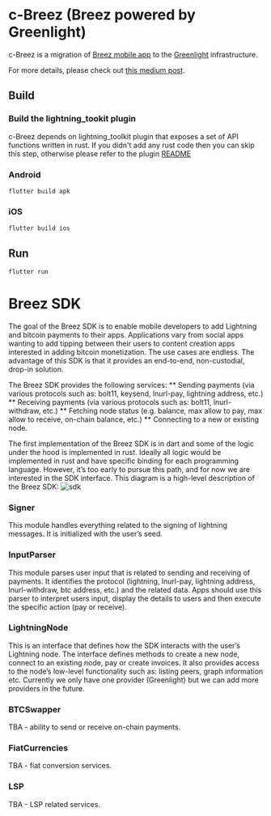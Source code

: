 # c-Breez (Breez powered by Greenlight)

c-Breez is a migration of [Breez mobile app](https://github.com/breez/breezmobile) to the [Greenlight](https://blockstream.com/lightning/greenlight/) infrastructure.

For more details, please check out [this medium post](https://medium.com/breez-technology/get-ready-for-a-fresh-breez-multiple-apps-one-node-optimal-ux-519c4daf2536).

## Build

### Build the lightning_tookit plugin

c-Breez depends on lightning_toolkit plugin that exposes a set of API functions written in rust.
If you didn't add any rust code then you can skip this step, otherwise please refer to the plugin [README](https://github.com/breez/c-breez/blob/main/packages/lightning_toolkit/README.md)

### Android

```
flutter build apk
```

### iOS

```
flutter build ios
```

## Run

```
flutter run
```

# Breez SDK

The goal of  the Breez SDK is to enable mobile developers to add Lightning and bitcoin payments to their apps. Applications vary from social apps wanting to add tipping between their users to content creation apps interested in adding bitcoin monetization. The use cases are endless. The advantage of this SDK is that it provides an end-to-end, non-custodial, drop-in solution.
   
The Breez SDK provides the following services:
** Sending payments (via various protocols such as: bolt11, keysend, lnurl-pay, lightning address, etc.)
** Receiving payments (via various protocols such as: bolt11, lnurl-withdraw, etc.)
** Fetching node status (e.g. balance, max allow to pay, max allow to receive, on-chain balance, etc.)
** Connecting to a new or existing node.

The first implementation of the Breez SDK is in dart and some of the logic under the hood is implemented in rust. Ideally all logic would be implemented in rust and have specific binding for each programming language. However, it’s too early to pursue this path, and for now we are interested in the SDK interface. This diagram is a high-level description of the Breez SDK:
![sdk](https://user-images.githubusercontent.com/5394889/174237369-05aad114-4af8-448e-9fbb-ad6adff835a5.png)
### Signer
This module handles everything related to the signing of lightning messages. It is initialized with the user’s seed.
### InputParser
This module parses user input that is related to sending and receiving of payments. It identifies the protocol (lightning, lnurl-pay, lightning address, lnurl-withdraw, btc address, etc.) and the related data. Apps should use this parser to interpret users input, display the details to users and then execute the specific action (pay or receive).
### LightningNode
This is an interface that defines how the SDK interacts with the user’s Lightning node. The interface defines methods to create a new node, connect to an existing node, pay or create invoices. It also provides access to the node’s low-level functionality such as: listing peers, graph information etc. Currently we only have one provider (Greenlight) but we can add more providers in the future.
### BTCSwapper
TBA - ability to send or receive on-chain payments.
### FiatCurrencies
TBA - fiat conversion services.
### LSP
TBA - LSP related services.
